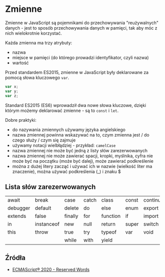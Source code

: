 # Zmienne

Zmienne w JavaScript są pojemnikami do przechowywania "reużywalnych" danych -
jest to sposób przechowywania danych w pamięci, tak aby móc z nich wielokrotnie korzystać.

Każda zmienna ma trzy atrybuty:

* nazwa
* miejsce w pamięci (do którego prowadzi identyfikator, czyli nazwa)
* wartość

Przed standardem ES2015, zmienne w JavaScript były deklarowane za pomocą słowa
kluczowego `var`.

```js
var x;
var y;
var z;
```

Standard ES2015 (ES6) wprowadził dwa nowe słowa kluczowe, dzięki którym możemy
deklarować zmienne - są to `const` i `let`.

Dobre praktyki:

* do nazywania zmiennych używamy języka angielskiego
* nazwa zmiennej powinna wskazywać na to, czym zmienna jest / do czego służy / 
    czym się zajmuje
* używamy notacji wielbłądziej -  przykład: `camelCase`
* nazwa zmiennej nie może być jedną z listy słów zarezerwowanych
* nazwa zmiennej nie może zawierać spacji, kropki, myślnika, cyfra nie może być 
    na początku (może być dalej), może zawierać podkreślenie
* można z dużej litery zacząć i używać ich w nazwie (wielkość liter ma znaczenie),
    można używać podkreślenia (_) i znaku $

## Lista słów zarezerwowanych

||||||||
|-|-|-|-|-|-|-|
|await|break|case|catch|class|const|continue|
|debugger|default|delete|do|else|enum|export|
|extends|false|finally|for|function|if|import|
|in|instanceof|new|null|return|super|switch|
|this|throw|true|try|typeof|var|void|
|||while|with|yield|||

## Źródła

* [ECMAScript® 2020 - Reserved Words](https://tc39.es/ecma262/#prod-ReservedWord/)
